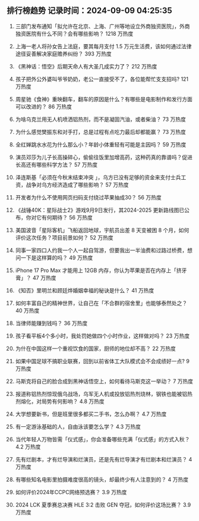 
## 排行榜趋势 记录时间：2024-09-09 04:25:35
  
  1. 三部门发布通知「拟允许在北京、上海、广州等地设立外商独资医院」，外商独资医院有什么不同？会有哪些影响？ 1218 万热度
    
  2. 上海一老人将孙女告上法庭，要其每月支付 1.5 万元生活费，该如何通过法律途径妥善解决家庭赡养纠纷？ 393 万热度
    
  3. 《黑神话：悟空》后期天命人有大圣几成实力了？ 212 万热度
    
  4. 孩子把外公外婆叫爷爷奶奶，老公一直接受不了，各位能帮忙支支招吗? 121 万热度
    
  5. 周星驰《食神》重映翻车，翻车的原因是什么？有哪些是电影制作和发行方面可以改进的？ 86 万热度
    
  6. 为啥乌克兰用无人机喷洒铝热剂，而不是凝固汽油，或者柴油？ 73 万热度
    
  7. 为什么感觉樊振东和对手打，总是过程有点吃力最后却都能赢？ 73 万热度
    
  8. 全红婵跳水水花为什么那么小？年龄小体重轻有可能是主因吗？ 59 万热度
    
  9. 演员邓莎为儿子长高操碎心，偷偷往饭里加增高药，这种药真的靠谱吗？促进长高还有哪些科学方法？ 57 万热度
    
  10. 泽连斯基「必须在今秋末结束冲突 」，乌方已没有足够的资金来支付士兵工资，战争对乌方经济造成了哪些影响？ 57 万热度
    
  11. 开发者为什么不使用网页扫码支付绕过苹果抽成30？ 56 万热度
    
  12. 《战锤40K：星际战士2》游戏9月9日发行，其2024-2025 更新路线图已公布，你对它有何期待？ 56 万热度
    
  13. 美国波音「星际客机」飞船返回地球，宇航员出差 8 天变被困 8 个月，如何评价这次任务？项目前景如何？ 52 万热度
    
  14. 同事一家四口人约我一个人一起自驾游，但要我出一半油费和过路过桥费，想问一下是这样算的吗？ 49 万热度
    
  15. iPhone 17 Pro Max 才能用上 12GB 内存，你认为苹果是否在内存上「挤牙膏」？ 47 万热度
    
  16. 《知否》里明兰和顾廷烨婚姻幸福的秘诀是什么？ 41 万热度
    
  17. 如何丰富自己的精神世界，让自己在「不合群的宿舍里」也能够泰然处之？ 40 万热度
    
  18. 当律师能赚到钱吗？ 36 万热度
    
  19. 孩子看平板4个多小时，我处罚她做四个小时作业，这样做对吗？ 23 万热度
    
  20. 为什在中国这样一个重视饮食的国家，厨师的地位却不高？ 22 万热度
    
  21. 如果中国足球不搞职业联赛，回到以前省体工大队模式会不会成绩好一点? 9 万热度
    
  22. 马斯克将自己的脸合成到黑神话悟空上，如何看待马斯克这一举动？ 7 万热度
    
  23. 报道称铝热剂惊现俄乌战场，乌军无人机或投放铝热剂烧林，钢铁也能被铝热剂熔化，对局势有何影响？ 4.8 万热度
    
  24. 大学想要新书，但是班里很多都买二手书，怎么办啊？ 4.7 万热度
    
  25. 有一定游泳基础的人，自由泳该要怎么学？ 4.3 万热度
    
  26. 当代年轻人万物皆需「仪式感」，你会准备哪些充满「仪式感」的方式入秋？ 4.2 万热度
    
  27. 先有烂剧本，才有烂导演和烂演员，还是先有烂导演才有烂剧本和烂演员？ 4 万热度
    
  28. 有哪些知名电影里拍摄难度很高的镜头，却最终少有人注意到的？ 4 万热度
    
  29. 如何评价2024年CCPC网络预选赛？ 3.9 万热度
    
  30. 2024 LCK 夏季赛总决赛 HLE 3:2 击败 GEN 夺冠，如何评价这场比赛？ 3.9 万热度
    